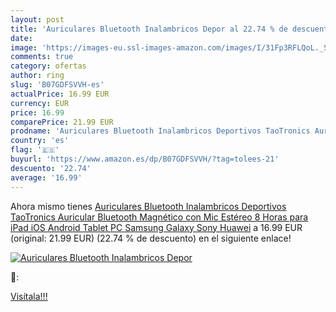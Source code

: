 ```yaml
---
layout: post
title: 'Auriculares Bluetooth Inalambricos Depor al 22.74 % de descuento'
date: 
image: 'https://images-eu.ssl-images-amazon.com/images/I/31Fp3RFLQoL._SL200_.jpg'
comments: true
category: ofertas
author: ring
slug: 'B07GDFSVVH-es'
actualPrice: 16.99 EUR
currency: EUR
price: 16.99
comparePrice: 21.99 EUR
prodname: 'Auriculares Bluetooth Inalambricos Deportivos TaoTronics Auricular Bluetooth Magnético con Mic Estéreo 8 Horas para iPad iOS Android Tablet PC Samsung Galaxy Sony Huawei'
country: 'es'
flag: '🇪🇸'
buyurl: 'https://www.amazon.es/dp/B07GDFSVVH/?tag=tolees-21'
descuento: '22.74'
average: '16.99'
---
```


Ahora mismo tienes [Auriculares Bluetooth Inalambricos Deportivos TaoTronics Auricular Bluetooth Magnético con Mic Estéreo 8 Horas para iPad iOS Android Tablet PC Samsung Galaxy Sony Huawei](https://www.amazon.es/dp/B07GDFSVVH/?tag=tolees-21) a 16.99 EUR (original: 21.99 EUR) (22.74 %  de descuento) en el siguiente enlace!

[![Auriculares Bluetooth Inalambricos Depor](https://images-eu.ssl-images-amazon.com/images/I/31Fp3RFLQoL._SL200_.jpg)](https://www.amazon.es/dp/B07GDFSVVH/?tag=tolees-21)

🔎:


[Visítala!!!](https://www.amazon.es/dp/B07GDFSVVH/?tag=tolees-21)
